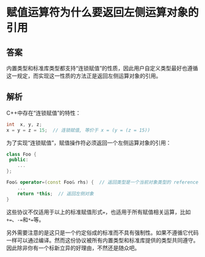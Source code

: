 # 赋值运算符为什么要返回左侧运算对象的引用

## 答案

内置类型和标准库类型都支持“连锁赋值”的性质，因此用户自定义类型最好也遵循这一规定，而实现这一性质的方法正是返回左侧运算对象的引用。

## 解析

C++中存在“连锁赋值”的特性：

```c++
int  x, y, z;
x = y = z = 15;  // 连锁赋值, 等价于 x = (y = (z = 15))
```

为了实现“连锁赋值”，赋值操作符必须返回一个左侧运算对象的引用：

```c++
class Foo {
 public:
    ...
};

Foo& operator=(const Foo& rhs) {  // 返回类型是一个当前对象类型的 reference
    ...
    return *this;  // 返回左侧对象
}
```

这些协议不仅适用于以上的标准赋值形式`=`，也适用于所有赋值相关运算，比如`+=`、`-=`和`*=`等。

另外需要注意的是这只是一个约定俗成的标准而不具有强制性。如果不遵循它代码一样可以通过编译。然而这份协议被所有内置类型和标准库提供的类型共同遵守。因此除非你有一个标新立异的好理由，不然还是随众吧。
